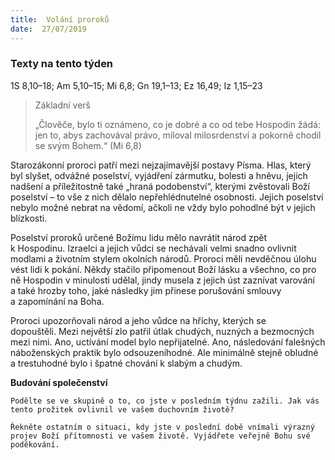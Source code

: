 ```yaml
---
title:  Volání proroků
date:  27/07/2019
---
```


### Texty na tento týden
1S 8,10–18; Am 5,10–15; Mi 6,8; Gn 19,1–13; Ez 16,49; Iz 1,15–23

> <p>Základní verš</p>
> „Člověče, bylo ti oznámeno, co je dobré a co od tebe Hospodin žádá: jen to, abys zachovával právo, miloval milosrdenství a pokorně chodil se svým Bohem.“ (Mi 6,8)

Starozákonní proroci patří mezi nejzajímavější postavy Písma. Hlas, který byl slyšet, odvážné poselství, vyjádření zármutku, bolesti a hněvu, jejich nadšení a příležitostně také „hraná podobenství“, kterými zvěstovali Boží poselství – to vše z nich dělalo nepřehlédnutelné osobnosti. Jejich poselství nebylo možné nebrat na vědomí, ačkoli ne vždy bylo pohodlné být v jejich blízkosti.

Poselství proroků určené Božímu lidu mělo navrátit národ zpět k Hospodinu. Izraelci a jejich vůdci se nechávali velmi snadno ovlivnit modlami a životním stylem okolních národů. Proroci měli nevděčnou úlohu vést lidi k pokání. Někdy stačilo připomenout Boží lásku a všechno, co pro ně Hospodin v minulosti udělal, jindy musela z jejich úst zaznívat varování a také hrozby toho, jaké následky jim přinese porušování smlouvy a zapomínání na Boha.

Proroci upozorňovali národ a jeho vůdce na hříchy, kterých se dopouštěli. Mezi největší zlo patřil útlak chudých, nuzných a bezmocných mezi nimi. Ano, uctívání model bylo nepřijatelné. Ano, následování falešných náboženských praktik bylo odsouzeníhodné. Ale minimálně stejně obludné a trestuhodné bylo i špatné chování k slabým a chudým.

**Budování společenství**

`Podělte se ve skupině o to, co jste v posledním týdnu zažili. Jak vás tento prožitek ovlivnil ve vašem duchovním životě?`

`Řekněte ostatním o situaci, kdy jste v poslední době vnímali výrazný projev Boží přítomnosti ve vašem životě. Vyjádřete veřejně Bohu své poděkování.`
